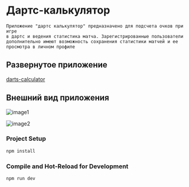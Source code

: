 # Дартс-калькулятор

    Приложение "дартс калькулятор" предназначено для подсчета очков при игре
    в дартс и ведения статистика матча. Зарегистрированные пользователи
    дополнительно имеют возможность сохранения статистики матчей и ее
    просмотра в личном профиле

## Развернутое приложение

[darts-calculator](https://igorkondratev3.github.io/darts-calculator/)

## Внешний вид приложения

![image1](https://drive.google.com/uc?export=view&id=1KP_e0jTkFkXbg7PQRdvw2LSIMvgs_8BZ)

![image2](https://drive.google.com/uc?export=view&id=1hoQ-PTFowoAS4F7nziVnga2EnjpQ4Wqi)


### Project Setup

```sh
npm install
```

### Compile and Hot-Reload for Development

```sh
npm run dev
```

